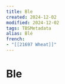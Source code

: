 ```yaml
---
title: Ble
created: 2024-12-02
modified: 2024-12-02
tags: TBSMetadata
alias: Blé
french:
- "[[21697 Wheat]]"
---
```

# Ble
